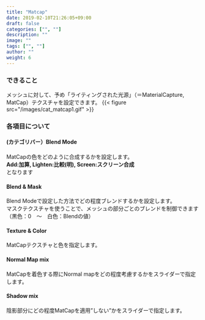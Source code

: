 ```yaml
---
title: "Matcap"
date: 2019-02-10T21:26:05+09:00
draft: false
categories: ["", ""]
description: ""
image: ""
tags: ["", ""]
author: ""
weight: 6
---
```


### できること
メッシュに対して、予め「ライティングされた光源」（＝MaterialCapture, MatCap）テクスチャを設定できます。
{{< figure src="/images/cat_matcap1.gif" >}}
### 各項目について
#### (カテゴリバー）Blend Mode
MatCapの色をどのように合成するかを設定します。  
**Add:加算, Lighten:比較(明), Screen:スクリーン合成**  
となります
#### Blend & Mask
Blend Modeで設定した方法でどの程度ブレンドするかを設定します。  
マスクテクスチャを使うことで、メッシュの部分ごとのブレンドを制御できます
（黒色：0　～　白色：Blendの値）
#### Texture & Color
MatCapテクスチャと色を指定します。
#### Normal Map mix
MatCapを着色する際にNormal mapをどの程度考慮するかをスライダーで指定します。
#### Shadow mix
陰影部分にどの程度MatCapを適用”しない”かをスライダーで指定します。
